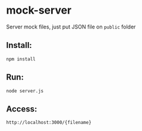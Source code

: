 # mock-server
Server mock files, just put JSON file on `public` folder

## Install:
```npm install```

## Run:
```node server.js```

## Access: 
```http://localhost:3000/{filename}```